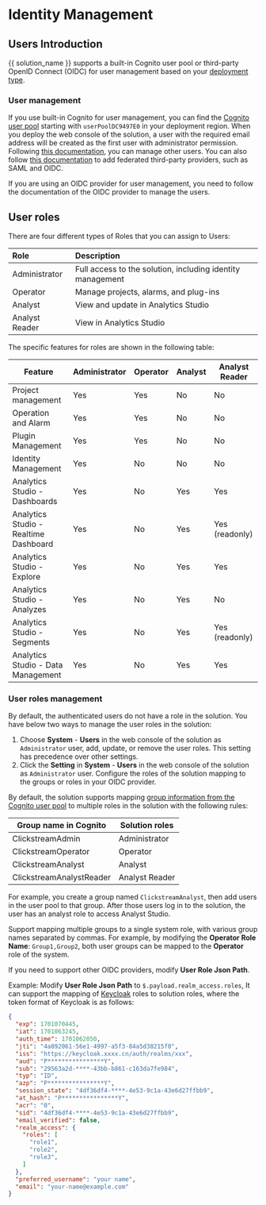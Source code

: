 # Identity Management

## Users Introduction

{{ solution_name }} supports a built-in Cognito user pool or third-party OpenID Connect (OIDC) for user management based on your [deployment type][deployment].

### User management

If you use built-in Cognito for user management, you can find the [Cognito user pool][user-pool] starting with `userPoolDC9497E0` in your deployment region. When you deploy the web console of the solution, a user with the required email address will be created as the first user with administrator permission. Following [this documentation][cognito-users], you can manage other users. You can also follow [this documentation][cognito-federated-users] to add federated third-party providers, such as SAML and OIDC.

If you are using an OIDC provider for user management, you need to follow the documentation of the OIDC provider to manage the users.

## User roles

There are four different types of Roles that you can assign to Users:

| Role | Description |
| :---------- | :---------- |
| Administrator         | Full access to the solution, including identity management |
| Operator         | Manage projects, alarms, and plug-ins |
| Analyst           | View and update in Analytics Studio |
| Analyst Reader             | View in Analytics Studio |

The specific features for roles are shown in the following table:

| Feature | Administrator | Operator | Analyst | Analyst Reader |
|-------|-------|-------|-------|-------|
| Project management          | Yes | Yes | No | No |
| Operation and Alarm         | Yes | Yes | No | No |
| Plugin Management           | Yes | Yes | No | No |
| Identity Management             | Yes | No  | No | No |
| Analytics Studio - Dashboards  | Yes  | No | Yes | Yes |
| Analytics Studio - Realtime Dashboard | Yes  | No | Yes | Yes (readonly) |
| Analytics Studio - Explore    | Yes | No  | Yes | Yes |
| Analytics Studio - Analyzes    | Yes | No | Yes | No |
| Analytics Studio - Segments    | Yes | No | Yes | Yes (readonly) |
| Analytics Studio - Data Management | Yes | No | Yes | Yes |

### User roles management

By default, the authenticated users do not have a role in the solution. You have below two ways to manage the user roles in the solution:

1. Choose **System** - **Users** in the web console of the solution as `Administrator` user, add, update, or remove the user roles. This setting has precedence over other settings.
2. Click the **Setting** in **System** - **Users** in the web console of the solution as `Administrator` user. Configure the roles of the solution mapping to the groups or roles in your OIDC provider.

By default, the solution supports mapping [group information from the Cognito user pool][cognito-user-group] to multiple roles in the solution with the following rules:

| Group name in Cognito | Solution roles |
|-------|-------|
| ClickstreamAdmin | Administrator |
| ClickstreamOperator | Operator |
| ClickstreamAnalyst | Analyst |
| ClickstreamAnalystReader | Analyst Reader |

For example, you create a group named `ClickstreamAnalyst`, then add users in the user pool to that group. After those users log in to the solution, the user has an analyst role to access Analyst Studio.

Support mapping multiple groups to a single system role, with various group names separated by commas. For example, by modifying the **Operator Role Name**: `Group1,Group2`, both user groups can be mapped to the **Operator** role of the system.

If you need to support other OIDC providers, modify **User Role Json Path**.

Example: Modify **User Role Json Path** to `$.payload.realm_access.roles`, It can support the mapping of [Keycloak][odic-keycloak] roles to solution roles, where the token format of Keycloak is as follows:

```json
{
  "exp": 1701070445,
  "iat": 1701063245,
  "auth_time": 1701062050,
  "jti": "4a892061-56e1-4997-a5f3-84a5d38215f0",
  "iss": "https://keycloak.xxxx.cn/auth/realms/xxx",
  "aud": "P****************Y",
  "sub": "29563a2d-****-43bb-b861-c163da7fe984",
  "typ": "ID",
  "azp": "P****************Y",
  "session_state": "4df36df4-****-4e53-9c1a-43e6d27ffbb9",
  "at_hash": "P****************Y",
  "acr": "0",
  "sid": "4df36df4-****-4e53-9c1a-43e6d27ffbb9",
  "email_verified": false,
  "realm_access": {
    "roles": [
      "role1",
      "role2",
      "role3",
    ]
  },
  "preferred_username": "your name",
  "email": "your-name@example.com"
}
```

[deployment]: ./deployment/index.md
[user-pool]: https://docs.aws.amazon.com/cognito/latest/developerguide/cognito-user-identity-pools.html
[cognito-users]: https://docs.aws.amazon.com/cognito/latest/developerguide/managing-users.html
[cognito-federated-users]: https://docs.aws.amazon.com/cognito/latest/developerguide/cognito-user-pools-identity-federation.html
[cognito-user-group]: https://docs.aws.amazon.com/cognito/latest/developerguide/cognito-user-pools-user-groups.html
[odic-keycloak]: ./deployment/with-oidc.md#option-3-keycloak-oidc-client
